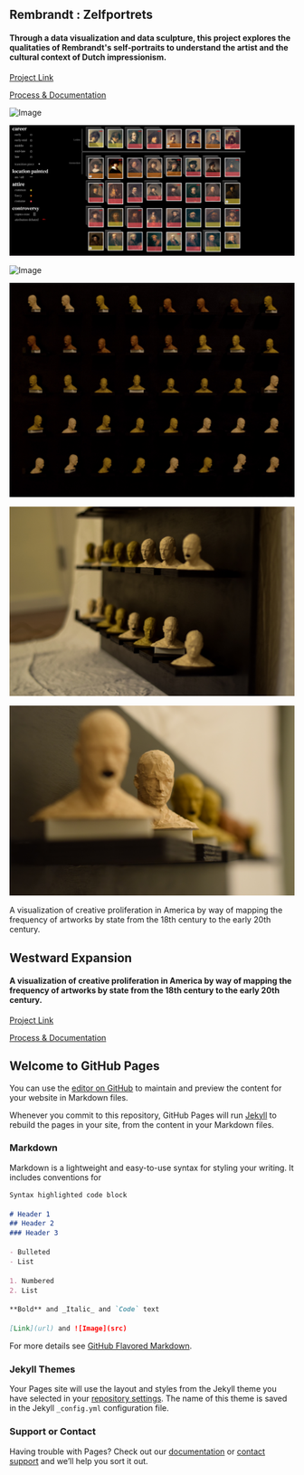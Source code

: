 ## Rembrandt : Zelfportrets

#### Through a data visualization and data sculpture, this project explores the qualitaties of Rembrandt's self-portraits to understand the artist and the cultural context of Dutch impressionism.

[Project Link](https://joutwater.github.io/Major-Studio-1/REMBRANDT_QUAL/)

[Process & Documentation](https://github.com/joutwater/Major-Studio-1/tree/master/FINAL/Rembrandt%20:%20Zelfportrets)

![Image](https://github.com/joutwater/Major-Studio-1/blob/master/week07/QUAL_LEGEND_2.png)

![Image](https://github.com/joutwater/Major-Studio-1/blob/master/week07/REM_ss_3.png)

![Image](https://github.com/joutwater/Major-Studio-1/blob/master/week07/REM_vid.gif)

![Image](https://github.com/joutwater/Major-Studio-1/blob/master/FINAL/Rembrandt%20:%20Zelfportrets/Images/IMG-3809.jpg)

![Image](https://github.com/joutwater/Major-Studio-1/blob/master/FINAL/Rembrandt%20:%20Zelfportrets/Images/IMG-3810.JPG)

![Image](https://github.com/joutwater/Major-Studio-1/blob/master/FINAL/Rembrandt%20:%20Zelfportrets/Images/IMG-3815.JPG)


A visualization of creative proliferation in America by way of mapping the frequency of artworks by state from the 18th century to the early 20th century.

## Westward Expansion

#### A visualization of creative proliferation in America by way of mapping the frequency of artworks by state from the 18th century to the early 20th century.

[Project Link](https://joutwater.github.io/Major-Studio-1/US_OUTPUT/Interactive/)

[Process & Documentation](https://github.com/joutwater/Major-Studio-1/tree/master/FINAL/Westward%20Expansion)



## Welcome to GitHub Pages

You can use the [editor on GitHub](https://github.com/joutwater/Major-Studio-1/edit/master/README.md) to maintain and preview the content for your website in Markdown files.

Whenever you commit to this repository, GitHub Pages will run [Jekyll](https://jekyllrb.com/) to rebuild the pages in your site, from the content in your Markdown files.

### Markdown

Markdown is a lightweight and easy-to-use syntax for styling your writing. It includes conventions for

```markdown
Syntax highlighted code block

# Header 1
## Header 2
### Header 3

- Bulleted
- List

1. Numbered
2. List

**Bold** and _Italic_ and `Code` text

[Link](url) and ![Image](src)
```

For more details see [GitHub Flavored Markdown](https://guides.github.com/features/mastering-markdown/).

### Jekyll Themes

Your Pages site will use the layout and styles from the Jekyll theme you have selected in your [repository settings](https://github.com/joutwater/Major-Studio-1/settings). The name of this theme is saved in the Jekyll `_config.yml` configuration file.

### Support or Contact

Having trouble with Pages? Check out our [documentation](https://help.github.com/categories/github-pages-basics/) or [contact support](https://github.com/contact) and we’ll help you sort it out.
